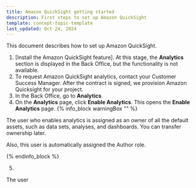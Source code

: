 ```yaml
---
title: Amazon QuickSight getting started
description: First steps to set up Amazon QuickSight
template: concept-topic-template
last_updated: Oct 24, 2024
---
```


This document describes how to set up Amazon QuickSight.

1. [Install the Amazon QuickSight feature].
  At this stage, the **Analytics** section is displayed in the Back Office, but the functionality is not available.
2. To request Amazon QuickSight analytics, contact your Customer Success Manager.
  After the contract is signed, we provision Amazon Quicksight for your project.
3. In the Back Office, go to **Analytics**.
4. On the **Analytics** page, click **Enable Analytics**.
  This opens the **Enable Analytics** page.
{% info_block warningBox "" %}

The user who enables analytics is assigned as an owner of all the default assets, such as data sets, analyses, and dashboards. You can transfer ownership later.

Also, this user is automatically assigned the Author role.


{% endinfo_block %}  

5.

The user
